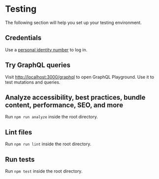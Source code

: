 # Testing

The following section will help you set up your testing environment.

## Credentials

Use a [personal identity number](./CREDENTIALS.md) to log in.

## Try GraphQL queries

Visit [http://localhost:3000/graphql](http://localhost:3000/graphql) to open GraphQL Playground. Use
it to test mutations and queries.

## Analyze accessibility, best practices, bundle content, performance, SEO, and more

Run `npm run analyze` inside the root directory.

## Lint files

Run `npm run lint` inside the root directory.

## Run tests

Run `npm test` inside the root directory.
